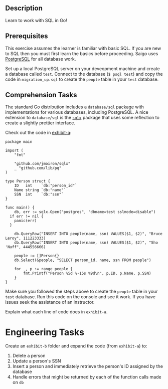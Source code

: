 ## Description
Learn to work with SQL in Go!

## Prerequisites
This exercise assumes the learner is familiar with basic SQL. If you are new to SQL then you must first
learn the basics before proceeding. Saigo uses [PostgreSQL](http://www.tutorialspoint.com/postgresql/) for all database work.

Set up a local PostgreSQL server on your deveopment machine and create a database called `test`. Connect to the database
(`$ psql test`) and copy the code in `migration_up.sql` to create the `people` table in your `test` database.

## Comprehension Tasks

The standard Go distribution includes a `database/sql` package with implementations for various databases, including PostgreSQL.
A nice extension to `database/sql` is the [`sqlx`](github.com/jmoiron/sqlx) package that uses some reflection to create a slightly
prettier interface.

Check out the code in [exhibit-a]():

```
package main

import (
	"fmt"

	"github.com/jmoiron/sqlx"
	_ "github.com/lib/pq"	
)

type Person struct {
	ID   int    `db:"person_id"`
	Name string `db:"name"`
	SSN  int    `db:"ssn"`
}

func main() {
	db, err := sqlx.Open("postgres", "dbname=test sslmode=disable")
  if err != nil {
    panic(err)
  }

	db.QueryRow("INSERT INTO people(name, ssn) VALUES($1, $2)", "Bruce Leroy", 111223333)
	db.QueryRow("INSERT INTO people(name, ssn) VALUES($1, $2)", "Sho 'Nuff", 444556666)
	
	people := []Person{}
	db.Select(&people, "SELECT person_id, name, ssn FROM people")

	for _, p := range people {
		fmt.Printf("Person %5d %-15s %9d\n", p.ID, p.Name, p.SSN)
	}
}
```
Make sure you followed the steps above to create the `people` table in your `test` database. Run this code on the console
and see it work. If you have issues seek the assistance of an instructor.

Explain what each line of code does in `exhibit-a`.

# Engineering Tasks

Create an `exhibit-b` folder and expand the code (from `exhibit-a`) to:

1. Delete a person
1. Update a person's SSN
1. Insert a person and immediately retrieve the person's ID assigned by the database
1. Handle errors that might be returned by each of the function calls made on `db`
